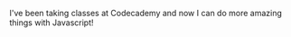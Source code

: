I've been taking classes at Codecademy and now I can do more amazing things with Javascript!
<script>
var confirmResult = confirm("Prepare yourself to see some cool things!\nGet ready!");
if (confirmResult===true){
  Here we go!
}
</script>
